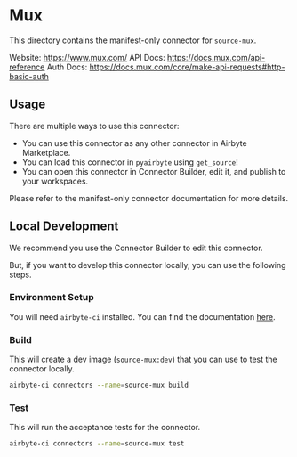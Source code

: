 # Mux
This directory contains the manifest-only connector for `source-mux`.

Website: https://www.mux.com/
API Docs: https://docs.mux.com/api-reference
Auth Docs: https://docs.mux.com/core/make-api-requests#http-basic-auth

## Usage
There are multiple ways to use this connector:
- You can use this connector as any other connector in Airbyte Marketplace.
- You can load this connector in `pyairbyte` using `get_source`!
- You can open this connector in Connector Builder, edit it, and publish to your workspaces.

Please refer to the manifest-only connector documentation for more details.

## Local Development
We recommend you use the Connector Builder to edit this connector.

But, if you want to develop this connector locally, you can use the following steps.

### Environment Setup
You will need `airbyte-ci` installed. You can find the documentation [here](airbyte-ci).

### Build
This will create a dev image (`source-mux:dev`) that you can use to test the connector locally.
```bash
airbyte-ci connectors --name=source-mux build
```

### Test
This will run the acceptance tests for the connector.
```bash
airbyte-ci connectors --name=source-mux test
```

